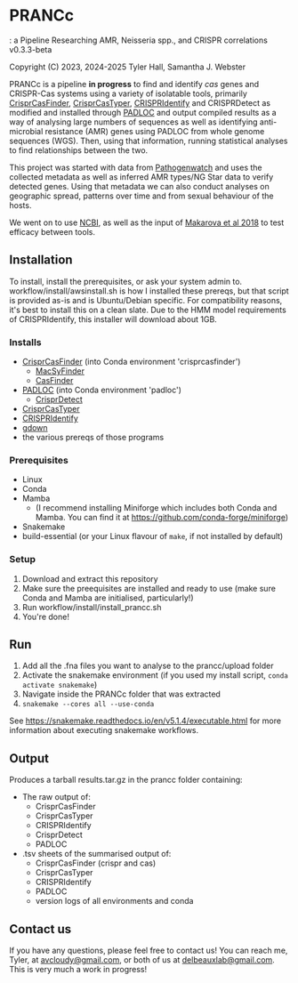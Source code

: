 # PRANCc
: a Pipeline Researching AMR, Neisseria spp., and CRISPR correlations
v0.3.3-beta

Copyright (C) 2023, 2024-2025  Tyler Hall, Samantha J. Webster

PRANCc is a pipeline **in progress** to find and identify *cas* genes and CRISPR-Cas systems using a variety of isolatable tools, primarily [CrisprCasFinder](https://github.com/dcouvin/CRISPRCasFinder), [CrisprCasTyper](https://github.com/Russel88/CRISPRCasTyper), [CRISPRIdentify](https://github.com/BackofenLab/CRISPRidentify) and CRISPRDetect as modified and installed through [PADLOC](https://github.com/padlocbio/padloc/tree/master) and output compiled results as a way of analysing large numbers of sequences as well as identifying anti-microbial resistance (AMR) genes using PADLOC from whole genome sequences (WGS). Then, using that information, running statistical analyses to find relationships between the two.

This project was started with data from [Pathogenwatch](https://pathogen.watch) and uses the collected metadata as well as inferred AMR types/NG Star data to verify detected genes. Using that metadata we can also conduct analyses on geographic spread, patterns over time and from sexual behaviour of the hosts.

We went on to use [NCBI](https://www.ncbi.nlm.nih.gov), as well as the input of [Makarova et al 2018](https://pmc.ncbi.nlm.nih.gov/articles/PMC6636873/) to test efficacy between tools.

## Installation
To install, install the prerequisites, or ask your system admin to. workflow/install/awsinstall.sh is how I installed these prereqs, but that script is provided as-is and is Ubuntu/Debian specific. For compatibility reasons, it's best to install this on a clean slate. Due to the HMM model requirements of CRISPRIdentify, this installer will download about 1GB.

### Installs

* [CrisprCasFinder](https://github.com/dcouvin/CRISPRCasFinder) (into Conda environment 'crisprcasfinder')
    * [MacSyFinder](https://github.com/gem-pasteur/macsyfinder)
    * [CasFinder](https://github.com/macsy-models/CasFinder)
* [PADLOC](https://github.com/padlocbio/padloc/tree/master) (into Conda environment 'padloc')
    * [CrisprDetect](https://github.com/ambarishbiswas/CRISPRDetect_2.2)
* [CrisprCasTyper](https://github.com/Russel88/CRISPRCasTyper)
* [CRISPRIdentify](https://github.com/BackofenLab/CRISPRidentify)
* [gdown](https://github.com/wkentaro/gdown)
* the various prereqs of those programs

### Prerequisites

* Linux
* Conda
* Mamba
   * (I recommend installing Miniforge which includes both Conda and Mamba. You can find it at https://github.com/conda-forge/miniforge)
* Snakemake
* build-essential (or your Linux flavour of `make`, if not installed by default)
 
### Setup

1. Download and extract this repository 
1. Make sure the preequisites are installed and ready to use (make sure Conda and Mamba are initialised, particularly!)
1. Run workflow/install/install_prancc.sh
1. You're done!

## Run

1. Add all the .fna files you want to analyse to the prancc/upload folder
1. Activate the snakemake environment (if you used my install script, `conda activate snakemake`)
1. Navigate inside the PRANCc folder that was extracted
1. `snakemake --cores all --use-conda`

See https://snakemake.readthedocs.io/en/v5.1.4/executable.html for more information about executing snakemake workflows.

## Output
Produces a tarball results.tar.gz in the prancc folder containing:

* The raw output of:
    * CrisprCasFinder
    * CrisprCasTyper
    * CRISPRIdentify
    * CrisprDetect
    * PADLOC
* .tsv sheets of the summarised output of:
    * CrisprCasFinder (crispr and cas)
    * CrisprCasTyper
    * CRISPRIdentify
    * PADLOC
    * version logs of all environments and conda

## Contact us
If you have any questions, please feel free to contact us! You can reach me, Tyler, at avcloudy@gmail.com, or both of us at delbeauxlab@gmail.com. This is very much a work in progress!
